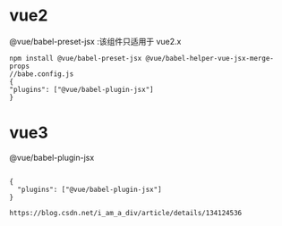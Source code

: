 # vue2

@vue/babel-preset-jsx :该组件只适用于 vue2.x

```
npm install @vue/babel-preset-jsx @vue/babel-helper-vue-jsx-merge-props
//babe.config.js
{
"plugins": ["@vue/babel-plugin-jsx"]
}

```

# vue3

@vue/babel-plugin-jsx

```

{
  "plugins": ["@vue/babel-plugin-jsx"]
}

https://blog.csdn.net/i_am_a_div/article/details/134124536
```

